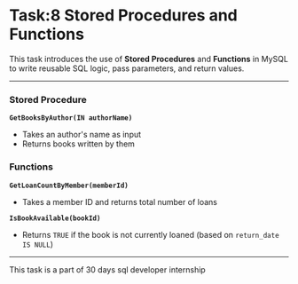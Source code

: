 # Task:8 Stored Procedures and Functions

This task introduces the use of **Stored Procedures** and **Functions** in MySQL to write reusable SQL logic, pass parameters, and return values.

---

### Stored Procedure

**`GetBooksByAuthor(IN authorName)`**
- Takes an author's name as input
- Returns books written by them

### Functions

**`GetLoanCountByMember(memberId)`**
- Takes a member ID and returns total number of loans

**`IsBookAvailable(bookId)`**
- Returns `TRUE` if the book is not currently loaned (based on `return_date IS NULL`)

---


This task is a part of 30 days sql developer internship
